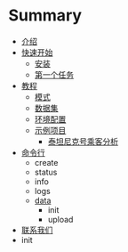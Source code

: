 # Summary

* [介绍](README.md)
* [快速开始](chapter1/an-zhuang.md)
  * [安装](chapter1/an-zhuang.md)
  * [第一个任务](chapter1/di-yi-ge-ren-wu.md)
* [教程](jiao-cheng/mo-shi-jie-shao.md)
  * [模式](jiao-cheng/mo-shi-jie-shao.md)
  * [数据集](jiao-cheng/shu-ju-ji.md)
  * [环境配置](jiao-cheng/huan-jing-pei-zhi.md)
  * [示例项目](jiao-cheng/shi-li-xiang-mu/tai-tan-ni-ke-hao-cheng-ke-fen-xi.md)
    * [泰坦尼克号乘客分析](jiao-cheng/shi-li-xiang-mu/tai-tan-ni-ke-hao-cheng-ke-fen-xi.md)
* [命令行](ming-ling-xing.md)
  * create
  * status
  * info
  * logs
  * [data](ming-ling-xing/data.md)
    * init
    * upload
* [联系我们](lian-xi-wo-men.md)
* init

